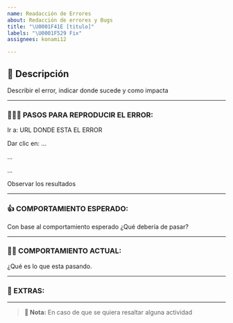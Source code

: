 ```yaml
---
name: Readacción de Errores
about: Redacción de errores y Bugs
title: "\U0001F41E [titulo]"
labels: "\U0001F529 Fix"
assignees: konami12

---
```


## 📝 Descripción

Describir el error, indicar donde sucede y como impacta

---

### 🚶🏻‍♂️ PASOS PARA REPRODUCIR EL ERROR:

Ir a: URL DONDE ESTA EL ERROR

Dar clic en: ...

...

...

Observar los resultados

---

### 👍 COMPORTAMIENTO ESPERADO:

Con base al comportamiento esperado ¿Qué debería de pasar?

---

### 👎🏻 COMPORTAMIENTO ACTUAL:

¿Qué es lo que esta pasando.

---

### 📰 EXTRAS:

---

> **🔖 Nota:** En caso de que se quiera resaltar alguna actividad

